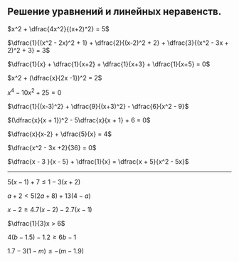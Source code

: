 ## Решение уравнений и линейных неравенств.

$x^2 + \dfrac{4x^2}{(x+2)^2} = 5$

$\dfrac{1}{(x^2 - 2x)^2 + 1} + \dfrac{2}{(x-2)^2 + 2} + \dfrac{3}{(x^2 - 3x + 2)^2 + 3} = 3$

$\dfrac{1}{x} + \dfrac{1}{x+2} + \dfrac{1}{x+3} + \dfrac{1}{x+5} = 0$

$x^2 + (\dfrac{x}{2x -1})^2 = 2$

$x^4 - 10x^2 + 25 = 0$

$\dfrac{1}{(x-3)^2} + \dfrac{9}{(x+3)^2} - \dfrac{6}{x^2 - 9}$

$(\dfrac{x}{x + 1})^2 - 5\dfrac{x}{x + 1} + 6 = 0$

$\dfrac{x}{x-2} + \dfrac{5}{x} = 4$

$\dfrac{x^2 - 3x +2}{36} = 0$

$\dfrac{x - 3 }{x - 5} + \dfrac{1}{x} = \dfrac{x + 5}{x^2 - 5x}$

***

$5(x-1) + 7 \leq 1 -3(x+2)$

$a + 2< 5(2a + 8) + 13(4 - a)$

$x -2 \geq 4.7(x-2) - 2.7 (x-1)$

$\dfrac{1}{3}x > 6$

$4(b -1.5) - 1.2 \geq 6b -1$

$1.7 - 3(1 -m) \leq -(m - 1.9)$
